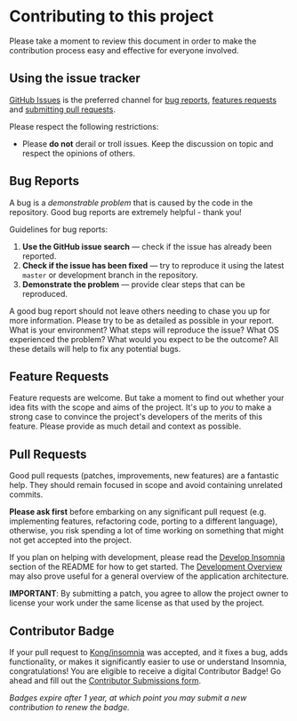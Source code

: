 # Contributing to this project

Please take a moment to review this document in order to make the contribution process easy and effective for everyone involved.

## Using the issue tracker

[GitHub Issues](https://github.com/kong/insomnia/issues) is the preferred channel for [bug reports](#bug-reports), [features requests](#feature-requests) and [submitting pull requests](#pull-requests).

Please respect the following restrictions:

- Please **do not** derail or troll issues. Keep the discussion on topic and respect the opinions of others.

## Bug Reports

A bug is a _demonstrable problem_ that is caused by the code in the repository. Good bug reports are extremely helpful - thank you!

Guidelines for bug reports:

1. **Use the GitHub issue search** &mdash; check if the issue has already been reported.
1. **Check if the issue has been fixed** &mdash; try to reproduce it using the latest `master` or development branch in the repository.
1. **Demonstrate the problem** &mdash; provide clear steps that can be reproduced.

A good bug report should not leave others needing to chase you up for more information. Please try to be as detailed as possible in your report. What is your environment? What steps will reproduce the issue? What OS experienced the problem? What would you expect to be the outcome? All these details will help to fix any potential bugs.

## Feature Requests

Feature requests are welcome. But take a moment to find out whether your idea fits with the scope and aims of the project. It's up to _you_ to make a strong case to convince the project's developers of the merits of this feature. Please provide as much detail and context as possible.

## Pull Requests

Good pull requests (patches, improvements, new features) are a fantastic help. They should remain focused in scope and avoid containing unrelated commits.

**Please ask first** before embarking on any significant pull request (e.g. implementing features, refactoring code, porting to a different language), otherwise, you risk spending a lot of time working on something that might not get accepted into the project.

If you plan on helping with development, please read the [Develop Insomnia](README.md#develop-insomnia) section of the README for how to get started. The [Development Overview](DEVELOPMENT.md) may also prove useful for a general overview of the application architecture.

**IMPORTANT**: By submitting a patch, you agree to allow the project owner to license your work under the same license as that used by the project.

## Contributor Badge

If your pull request to [Kong/insomnia](https://github.com/Kong/insomnia) was accepted, and it fixes a bug, adds functionality, or makes it significantly easier to use or understand Insomnia, congratulations! You are eligible to receive a digital Contributor Badge! Go ahead and fill out the [Contributor Submissions form](https://goo.gl/forms/5w6mxLaE4tz2YM0L2).

_Badges expire after 1 year, at which point you may submit a new contribution to renew the badge._
